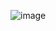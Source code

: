 ![image](https://github.com/gryrryfh/visual-programming/assets/50912987/0b430c48-c9ba-46e1-bc56-3656bcccf01e)
